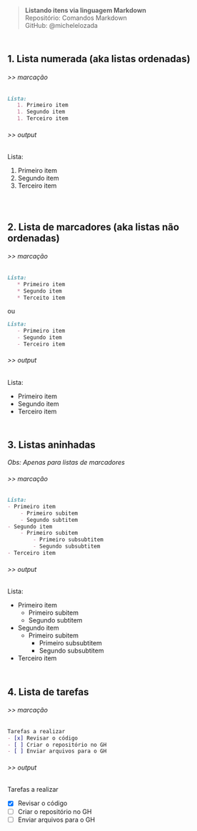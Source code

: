> **Listando itens via linguagem Markdown**      
> Repositório: Comandos Markdown  
> GitHub: @michelelozada
&nbsp;
     
&nbsp;     
**1. Lista numerada (aka listas ordenadas)**  
---
###### >> marcação   
```markdown
Lista:
   1. Primeiro item 
   1. Segundo item 
   1. Terceiro item 
```

###### >> output
Lista:
   1. Primeiro item 
   2. Segundo item 
   3. Terceiro item    
&nbsp;
     
&nbsp;    
**2. Lista de marcadores (aka listas não ordenadas)**  
---
###### >> marcação  
```markdown
Lista:
   * Primeiro item 
   * Segundo item
   * Terceito item
```
ou

```markdown
Lista:
   - Primeiro item 
   - Segundo item
   - Terceiro item
```
  
###### >> output 
Lista:
   * Primeiro item 
   * Segundo item
   * Terceiro item
&nbsp;
     
&nbsp;     
**3. Listas aninhadas**  
---
*Obs: Apenas para listas de marcadores*  

###### >> marcação   
```markdown
Lista:
- Primeiro item 
	- Primeiro subitem
	- Segundo subtitem
- Segundo item 
	- Primeiro subitem
		- Primeiro subsubtitem
		- Segundo subsubtitem
- Terceiro item 
```
  
###### >> output
Lista:
- Primeiro item 
	- Primeiro subitem
	- Segundo subtitem
- Segundo item 
	- Primeiro subitem
		- Primeiro subsubtitem
		- Segundo subsubtitem
- Terceiro item 
&nbsp;
     
&nbsp;     
**4. Lista de tarefas**  
---
###### >> marcação  
```markdown
Tarefas a realizar
- [x] Revisar o código
- [ ] Criar o repositório no GH
- [ ] Enviar arquivos para o GH
```
###### >> output
Tarefas a realizar
- [x] Revisar o código
- [ ] Criar o repositório no GH
- [ ] Enviar arquivos para o GH